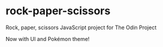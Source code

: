# rock-paper-scissors
Rock, paper, scissors JavaScript project for The Odin Project

Now with UI and Pokémon theme! 